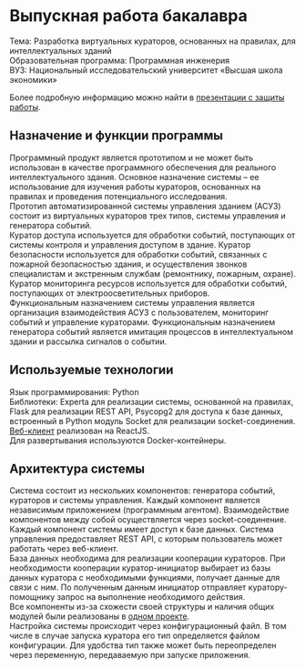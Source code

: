 # Выпускная работа бакалавра
Тема: Разработка виртуальных кураторов, основанных на правилах, для интеллектуальных зданий  
Образовательная программа: Программная инженерия  
ВУЗ: Национальный исследовательский университет «Высшая школа экономики»

Более подробную информацию можно найти в [презентации с защиты работы](docs/%D0%92%D0%9A%D0%A0%20%D0%A4%D0%BE%D0%BA%D0%B8%D0%BD%D0%B0%20(%D0%B7%D0%B0%D1%89%D0%B8%D1%82%D0%B0).pdf).

## Назначение и функции программы
Программный продукт является прототипом и не может быть использован в качестве программного обеспечения для реального интеллектуального здания. Основное назначение системы – ее использование для изучения работы кураторов, основанных на правилах и проведения потенциального исследования.  
Прототип автоматизированной системы управления зданием (АСУЗ) состоит из виртуальных кураторов трех типов, системы управления и генератора событий.  
Куратор доступа используется для обработки событий, поступающих от системы контроля и управления доступом в здание. Куратор безопасности используется для обработки событий, связанных с пожарной безопасностью здания, и осуществления звонков специалистам и экстренным службам (ремонтнику, пожарным, охране). Куратор мониторинга ресурсов используется для обработки событий, поступающих от электроосветительных приборов.  
Функциональным назначением системы управления является организация взаимодействия АСУЗ с пользователем, мониторинг событий и управление кураторами. Функциональным назначением генератора событий является имитация процессов в интеллектуальном здании и рассылка сигналов о событии.

## Используемые технологии
Язык программирования: Python  
Библиотеки: Experta для реализации системы, основанной на правилах, Flask для реализации REST API, Psycopg2 для доступа к базе данных, встроенный в Python модуль Socket для реализации socket-соединения.   
[Веб-клиент](curators-ui) реализован на ReactJS.  
Для развертывания используются Docker-контейнеры.

## Архитектура системы
Система состоит из нескольких компонентов: генератора событий, кураторов и системы управления. Каждый компонент является независимым приложением (программным агентом). Взаимодействие компонентов между собой осуществляется через socket-соединение. Каждый компонент системы имеет доступ к базе данных. Система управления предоставляет REST API, с которым пользователь может работать через веб-клиент.  
База данных необходима для реализации кооперации кураторов. При необходимости кооперации куратор-инициатор выбирает из базы данных куратора с необходимыми функциями, получает данные для связи с ним. По полученным данным инициатор отправляет куратору-помощнику запрос на выполнение необходимого действия.  
Все компоненты из-за схожести своей структуры и наличия общих модулей были реализованы в [одном проекте](src).   
Настройка системы происходит через конфигурационный файл. В том числе в случае запуска куратора его тип определяется файлом конфигурации. Для удобства тип также может быть переопределен через переменную, передаваемую при запуске приложения.
